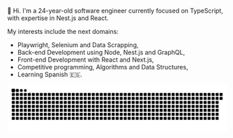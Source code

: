 👋 Hi. I'm a 24-year-old software engineer currently focused on TypeScript, with expertise in Nest.js and React. 

My interests include the next domains:

  - Playwright, Selenium and Data Scrapping,
  - Back-end Development using Node, Nest.js and GraphQL,
  - Front-end Development with React and Next.js,
  - Competitive programming, Algorithms and Data Structures,
  - Learning Spanish 🇪🇸.

<picture>
  <source media="(prefers-color-scheme: dark)" srcset="https://github.com/nonme/nonme/raw/main/dist/snake-dark.svg">
  <source media="(prefers-color-scheme: light)" srcset="https://github.com/nonme/nonme/raw/main/dist/snake-light.svg">
  <img alt="GitHub Snake" src="https://github.com/nonme/nonme/raw/main/dist/snake-light.svg">
</picture>
